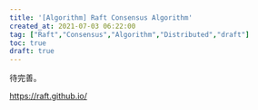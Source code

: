 ```yaml
---
title: '[Algorithm] Raft Consensus Algorithm'
created_at: 2021-07-03 06:22:00
tag: ["Raft","Consensus","Algorithm","Distributed","draft"]
toc: true
draft: true
---
```


待完善。


<https://raft.github.io/>